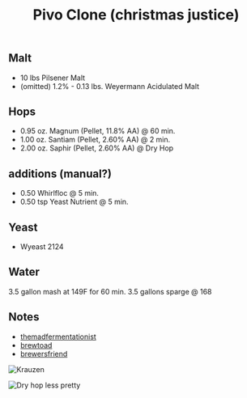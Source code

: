 ﻿---
layout: post
title: Pivo Clone (christmas justice)
tags: [ beer ]
---
## Malt
- 10 lbs Pilsener  Malt
- (omitted) 1.2% - 0.13 lbs. Weyermann Acidulated Malt 


## Hops
- 0.95 oz. Magnum (Pellet, 11.8% AA) @ 60 min.
- 1.00 oz. Santiam (Pellet, 2.60% AA) @ 2 min.
- 2.00 oz. Saphir (Pellet, 2.60% AA) @ Dry Hop

## additions (manual?)
- 0.50 Whirlfloc @ 5 min. 
- 0.50 tsp Yeast Nutrient @ 5 min. 

## Yeast
- Wyeast 2124 

## Water
3.5 gallon mash at 149F for 60 min. 3.5 gallons sparge @ 168
## Notes
- [themadfermentationist](https://www.themadfermentationist.com/2016/01/saphir-hopped-pilsner-and-saison.html)
- [brewtoad](https://www.brewtoad.com/recipes/peepo-pils-pivo-pils-clone)
- [brewersfriend](https://www.brewersfriend.com/homebrew/recipe/view/461103/pivo-pils-clone)

![Krauzen](https://images.weserv.nl/?w=900&url=https://pscevw.dm.files.1drv.com/y4m8k4blIgjMC_TM-tde3qRJtrzhob5MnQY6AkSWjzkAuwf8eDnocynmOwOH4aMZcUjxLhTO1fqSH8Cg8cso5Nxx54wYZ5RLCHWKbb1KMAcJyAXGt0jiZsC1jDEiSLXf7exAlastpJlBoa_EHFx7JHfm8T25_yGoQguHQOQMAFkU2WXf8yg2r2rnoC7vld4KVnMxVFV82tkK08JtKCwSwZhTg)

![Dry hop less pretty](https://images.weserv.nl/?w=900&url=https://picfvw.dm.files.1drv.com/y4m-nq2i6pTS7IcQrgmRpXsnC2TsIuLpAAf1nskFwFGV6Lzns-eyWsgE1pcx8nG-_hrIoYPfclMgrySscAlafrPHAACdJ579oI4X9vRLX5KwI3GmF8Y_6Vp4bxAcD19JDlJI71LWdhQCqvyzou3ihvlY69QWpn88P7oX2S2GpXb3CS-rbOMCRjA3z95qJbiqeLt2dSX5-_kyEHd25ZkLrBy-Q?width=3024&height=4032&cropmode=none)

